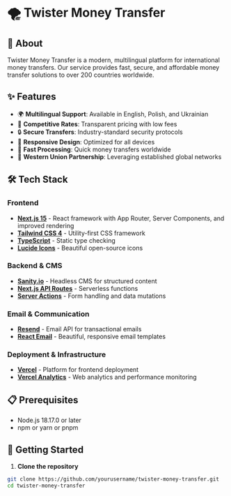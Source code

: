 # 🌪️ Twister Money Transfer

## 🚀 About

Twister Money Transfer is a modern, multilingual platform for international money transfers. Our service provides fast, secure, and affordable money transfer solutions to over 200 countries worldwide.

## ✨ Features

- 🌍 **Multilingual Support**: Available in English, Polish, and Ukrainian
- 💸 **Competitive Rates**: Transparent pricing with low fees
- 🔒 **Secure Transfers**: Industry-standard security protocols
- 📱 **Responsive Design**: Optimized for all devices
- 🚀 **Fast Processing**: Quick money transfers worldwide
- 🤝 **Western Union Partnership**: Leveraging established global networks

## 🛠️ Tech Stack

### Frontend

- **[Next.js 15](https://nextjs.org/)** - React framework with App Router, Server Components, and improved rendering
- **[Tailwind CSS 4](https://tailwindcss.com/)** - Utility-first CSS framework
- **[TypeScript](https://www.typescriptlang.org/)** - Static type checking
- **[Lucide Icons](https://lucide.dev/)** - Beautiful open-source icons

### Backend & CMS

- **[Sanity.io](https://www.sanity.io/)** - Headless CMS for structured content
- **[Next.js API Routes](https://nextjs.org/docs/api-routes/introduction)** - Serverless functions
- **[Server Actions](https://nextjs.org/docs/app/building-your-application/data-fetching/server-actions-and-mutations)** - Form handling and data mutations

### Email & Communication

- **[Resend](https://resend.com/)** - Email API for transactional emails
- **[React Email](https://react.email/)** - Beautiful, responsive email templates

### Deployment & Infrastructure

- **[Vercel](https://vercel.com/)** - Platform for frontend deployment
- **[Vercel Analytics](https://vercel.com/analytics)** - Web analytics and performance monitoring

## 📋 Prerequisites

- Node.js 18.17.0 or later
- npm or yarn or pnpm

## 🚀 Getting Started

1. **Clone the repository**

```bash
git clone https://github.com/yourusername/twister-money-transfer.git
cd twister-money-transfer
```
